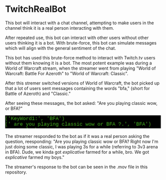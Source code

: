 # TwitchRealBot
This bot will interact with a chat channel, attempting to make users in the channel think it is a real person interacting with them.

After repeated use, this bot can interact with other users without other users thinking it is a bot. With brute-force, this bot can simulate messages which will align with the general sentiment of the chat.

This bot has used this brute-force method to interact with Twitch.tv users without them knowing it is a bot. The most potent example was during a World of Warcraft stream, when the streamer went from playing "World of Warcraft: Battle For Azeroth" to "World of Warcraft: Classic".

After this stremer switched versions of World of Warcraft, the bot picked up that a lot of users sent messages containing the words "bfa," (short for Battle of Azeroth) and "Classic."

After seeing these messages, the bot asked: "Are you playing classic wow, or BFA?"

![Image](https://github.com/ndrew95/TwitchRealBot/blob/master/botMessage.png)

The streamer responded to the bot as if it was a real person asking the question, reesponding: "Are you playing classic wow or BFA? Right now I'm just doing some classic, I was playing 3s for a while (referring to 3v3 arena in BFA). Dude, we kinda got *explicative* farmed for a while, bro. We got *explicative* farmed my boys."

The streamer's response to the bot can be seen in the .mov file in this repository.



